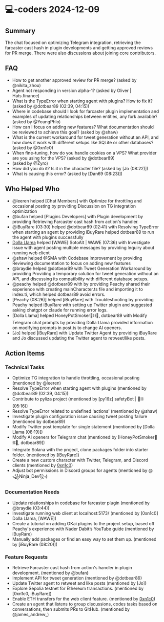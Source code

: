 # 💻-coders 2024-12-09

## Summary
The chat focused on optimizing Telegram integration, retrieving the farcaster cast hash in plugin developments and getting approved reviews for PR merge. There were also discussions about joining core contributors.

## FAQ
- How to get another approved review for PR merge? (asked by @nikita_zhou)
- Agent not responding in version alpha-1? (asked by Oliver | Hats.finance)
- What is the TypeError when starting agent with plugins? How to fix it? (asked by @dotbear89 (02:39, 04:15))
- Where in codebase should I look for farcaster plugin implementation and examples of updating relationships between entities, any fork available? (asked by @YoungPhlo)
- How can I focus on adding new features? What documentation should be reviewed to achieve this goal? (asked by @shaw)
- What is the current workaround for tweet generation without an API, and how does it work with different setups like SQLite or other databases? (asked by @0xn1c0)
- When fine-tuning, how do you handle cookies on a VPS? What provider are you using for the VPS? (asked by @dotbear89)
-  (asked by @Zyro)
- How did you do it? Is it in the character file? (asked by [Jo (08:22)])
- What is causing this error? (asked by [Dan69 (08:23)])

## Who Helped Who
- @leeren helped [Chat Members] with Optimize for throttling and occasional posting by providing Discussion on TG integration optimization
- @bufan helped [Plugins Developers] with Plugin development by providing Retrieving Farcaster cast hash from action's handler.
- @iBuyRare (03:30) helped @dotbear89 (02:41) with Resolving TypeError when starting an agent by providing iBuyRare helped dotbear89 to run the agent with plugins successfully
- [Dolla Llama](07:24) helped [WAWE] SotoAlt | WAWE (07:36) with Investigate issue with agent posting multiple messages by providing Inquiry about running web client
- @shaw helped @SMA with Codebase improvement by providing Reviewing documentation to focus on adding new features
- @braydie helped @dotbear89 with Tweet Generation Workaround by providing Providing a temporary solution for tweet generation without an API, and discussing its compatibility with different database setups.
- @peachy helped @dotbear89 with  by providing Peachy shared their experience with creating mainCharacter.ts file and importing it to index.ti, which helped dotbear89 avoid errors.
- [Peachy (08:26)] helped [iBuyRare] with Troubleshooting by providing Peachy helped iBuyRare with setting up Twitter plugin and suggested asking chatgpt or claude for running error logs.
- [Dolla Llama] helped HoneyPotSmoker🐻⛓🍯, dotbear89 with Modify Telegram chat prompts by providing Dolla Llama provided information on modifying prompts in post.ts to change AI openers.
- [Jo] helped [iBuyRare] with Update Twitter Agent by providing iBuyRare and Jo discussed updating the Twitter agent to retweet/like posts.

## Action Items

### Technical Tasks
- Optimize TG integration to handle throttling, occasional posting (mentioned by @leeren)
- Resolve TypeError when starting agent with plugins (mentioned by @dotbear89 (02:39, 04:15))
- Contribute to pyliza project (mentioned by [py16z] safetyBot |  🍚⛓ (05:16))
- Resolve TypeError related to undefined 'actions' (mentioned by @shaw)
- Investigate plugin configuration issue causing tweet posting failure (mentioned by dotbear89)
- Modify Twitter post template for single statement (mentioned by [Dolla Llama (08:19)])
- Modify AI openers for Telegram chat (mentioned by [HoneyPotSmoker🐻⛓🍯, dotbear89])
- Integrate Solana with the project, clone packages folder into starter folder. (mentioned by [iBuyRare])
- Create a new custom character with Twitter, Telegram, and Discord clients (mentioned by [0xn1c0](8:42))
- Adjust bot permissions in Discord groups for agents (mentioned by @꧁Ninja_Dev꧂)

### Documentation Needs
- Update relationships in codebase for farcaster plugin (mentioned by @braydie (03:44))
- Investigate running web client at localhost:5173/ (mentioned by [0xn1c0] Dolla Llama, [WAWE])
- Create a tutorial on adding OKai plugins to the project setup, based off Peachy's experience with Nader Dabit’s YouTube guide (mentioned by iBuyRare)
- Manually add packages or find an easy way to set them up. (mentioned by [iBuyRare (08:20)])

### Feature Requests
- Retrieve Farcaster cast hash from action's handler in plugin development. (mentioned by @bufan)
- Implement API for tweet generation (mentioned by @dotbear89)
- Update Twitter agent to retweet and like posts (mentioned by [Jo])
- Explore Sepolia testnet for Ethereum transactions. (mentioned by [0xn1c0, iBuyRare])
- Enable ETH transfers for the web client feature. (mentioned by [0xn1c0](8:45))
- Create an agent that listens to group discussions, codes tasks based on conversations, then submits PRs to GitHub. (mentioned by @james_andrew_)